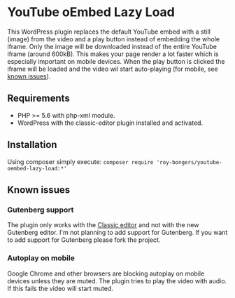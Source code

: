 # YouTube oEmbed Lazy Load
This WordPress plugin replaces the default YouTube embed with a still (image) from the video and a play button instead of embedding the whole iframe. Only the image will be downloaded instead of the entire YouTube iframe (around 600kB). This makes your page render a lot faster which is especially important on mobile devices. When the play button is clicked the iframe will be loaded and the video wil start auto-playing (for mobile, see [known issues](#known-issues)).

## Requirements
* PHP >= 5.6 with php-xml module.
* WordPress with the classic-editor plugin installed and activated.

## Installation
Using composer simply execute:
```composer require 'roy-bongers/youtube-oembed-lazy-load:*'```

## Known issues
### Gutenberg support
The plugin only works with the [Classic editor](https://wordpress.org/plugins/classic-editor/) and not with the new Gutenberg editor. I'm not planning to add support for Gutenberg. If you want to add support for Gutenberg please fork the project.

### Autoplay on mobile
Google Chrome and other browsers are blocking autoplay on mobile devices unless they are muted. The plugin tries to play the video with audio. If this fails the video will start muted.
